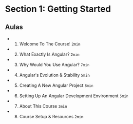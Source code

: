 # Section 1: Getting Started

## Aulas
- 1. Welcome To The Course! `2min`
- 2. What Exactly Is Angular? `2min`
- 3. Why Would You Use Angular? `7min`
- 4. Angular's Evolution & Stability `5min`
- 5. Creating A New Angular Project `8min`
- 6. Setting Up An Angular Development Environment `5min`
- 7. About This Course `3min`
- 8. Course Setup & Resources `2min`

